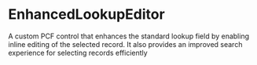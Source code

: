 # EnhancedLookupEditor
A custom PCF control that enhances the standard lookup field by enabling inline editing of the selected record. It also provides an improved search experience for selecting records efficiently
